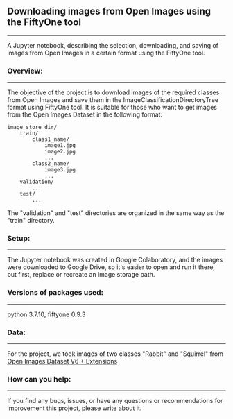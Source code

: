 ## Downloading images from Open Images using the FiftyOne tool
---
A Jupyter notebook, describing the selection, downloading, and saving of images from Open Images in a certain format using the FiftyOne tool.
### Overview:
---
The objective of the project is to download images of the required classes from Open Images and save them in the ImageClassificationDirectoryTree format using FiftyOne tool. It is suitable for those who want to get images from the Open Images Dataset in the following format:
```
image_store_dir/
    train/
        class1_name/
            image1.jpg
            image2.jpg
            ...
        class2_name/
            image3.jpg
            ...
    validation/
        ...
    test/
        ...
```
The "validation" and "test" directories are organized in the same way as the "train" directory.
### Setup:
---
The Jupyter notebook was created in Google Colaboratory, and the images were downloaded to Google Drive, so it's easier to open and run it there, but first, replace or recreate an image storage path.
### Versions of packages used:
---
python 3.7.10, fiftyone 0.9.3
### Data: 
---
For the project, we took images of two classes "Rabbit" and "Squirrel" from [Open Images Dataset V6 + Extensions](https://storage.googleapis.com/openimages/web/index.html)
### How can you help:
---
If you find any bugs, issues, or have any questions or recommendations for improvement this project, please write about it.

